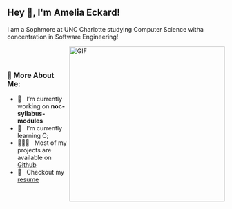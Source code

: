 ## Hey 👋, I'm Amelia Eckard!
I am a Sophmore at UNC Charlotte studying Computer Science witha concentration in Software Engineering!

<img align="right" alt="GIF" src="https://media1.giphy.com/media/v1.Y2lkPTc5MGI3NjExZDI1aWY1Z3o2cWU0dmU3MXlpdGpzNnRieGE5MG54MnV5dGZtcTlpNCZlcD12MV9pbnRlcm5hbF9naWZfYnlfaWQmY3Q9Zw/Qc0BxWM9TxljvJug2x/giphy.gif" width="360px"/>
<br/>
<br/>
  
### 🧐 More About Me:

- 🔭 &nbsp; I’m currently working on **noc-syllabus-modules**
- 🌱 &nbsp; I’m currently learning C; 
- 👨🏻‍💻 &nbsp; Most of my projects are available on [Github](https://github.com/ameliaeckard?tab=repositories)
- 📝 &nbsp; Checkout my [resume]( )

<br>
